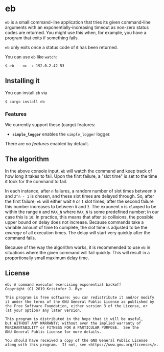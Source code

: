 # eb

`eb` is a small command-line application that tries its given command-line arguments with an exponentially-increasing timeout as non-zero status codes are returned.
You might use this when, for example, you have a program that exits if something fails.

`eb` only exits once a status code of `0` has been returned.

You can use `eb` like `watch`:

```console
$ eb -- nc -z 192.0.2.42 53
```

## Installing it

You can install `eb` via

```console
$ cargo install eb
```

### Features

We currently support these (cargo) features:

- **`simple_logger`** enables the `simple_logger` logger.

There are _no features_ enabled by default.

## The algorithm

In the above console input, `eb` will watch the command and keep track of how long it takes to fail.
Upon the first failure, a "slot time" is set to the time it took for the command to fail.

In each instance, after `n` failures, a random number of slot times between `0` and `2^n - 1` is chosen, and these slot times are delayed through.
So, after the first failure, `eb` will either wait `0` or `1` slot times; after the second failure this number increases to between `0` and `3`.
The exponent `n` is `clamp`ed to be within the range `0` and `MAX_N` where `MAX_N` is some predefined number; in our case this is `10`.
In practice, this means that after `10` collisions, the possible upper bound on delay does not increase.
Because commands take a variable amount of time to complete, the slot time is adjusted to be the _average_ of all execution times.
The delay will start very quickly after the command fails.

Because of the way the algorithm works, it is recommended to use `eb` in situations where the given command will fail quickly.
This will result in a proportionally small maximum delay time.

## License

```
eb: A command executor exercising exponential backoff
Copyright (C) 2019 Kristofer J. Rye

This program is free software: you can redistribute it and/or modify
it under the terms of the GNU General Public License as published by
the Free Software Foundation, either version 3 of the License, or
(at your option) any later version.

This program is distributed in the hope that it will be useful,
but WITHOUT ANY WARRANTY; without even the implied warranty of
MERCHANTABILITY or FITNESS FOR A PARTICULAR PURPOSE.  See the
GNU General Public License for more details.

You should have received a copy of the GNU General Public License
along with this program.  If not, see <https://www.gnu.org/licenses/>.
```
